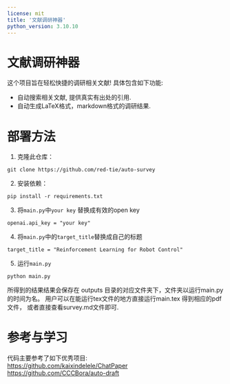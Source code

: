 ```yaml
---
license: mit
title: '文献调研神器'
python_version: 3.10.10
---
```



# 文献调研神器

这个项目旨在轻松快捷的调研相关文献! 具体包含如下功能:
* 自动搜索相关文献, 提供真实有出处的引用.
* 自动生成LaTeX格式，markdown格式的调研结果.


# 部署方法
1. 克隆此仓库：
```angular2html
git clone https://github.com/red-tie/auto-survey
```
2. 安装依赖：
```angular2html
pip install -r requirements.txt
```
3. 将`main.py`中`your key` 替换成有效的open key
```angular2html
openai.api_key = "your key"
```
4. 将`main.py`中的`target_title`替换成自己的标题
```angular2html
target_title = "Reinforcement Learning for Robot Control"
```
5. 运行`main.py`
```angular2html
python main.py
```
所得到的结果结果会保存在 outputs 目录的对应文件夹下，文件夹以运行main.py的时间为名。 用户可以在能运行tex文件的地方直接运行main.tex
得到相应的pdf文件， 或者直接查看survey.md文件即可. 



# 参考与学习
代码主要参考了如下优秀项目:  
https://github.com/kaixindelele/ChatPaper  
https://github.com/CCCBora/auto-draft
